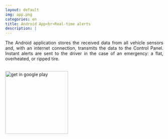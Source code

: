 ```yaml
---
layout: default
img: app.png
categories: en
title: Android App<br>Real-time alerts
description: |
---
```

<p align="justify">
  The Android application stores the received data from all vehicle sensors and, with an internet connection, transmits the data to the Control Panel. Instant alerts are sent to the driver in the case of an emergency: a flat, overheated, or ripped tire.</p> <br>
	<a href="https://play.google.com/apps/testing/com.alientronics.fleetany" target="_blank" id="app-link">
		<img src="https://play.google.com/intl/en_us/badges/images/generic/en-play-badge.png" 
			title="get in google play" 
			id="img-app-link"
			width="200">
	</a>
